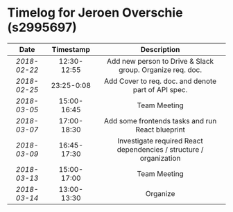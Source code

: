 # Timelog for Jeroen Overschie (s2995697)

| Date         |   Timestamp | Description                                                       |
| :---:        |       :---: | :---:                                                             |
| *2018-02-22* | 12:30-12:55 | Add new person to Drive & Slack group. Organize req. doc. |
| *2018-02-25* | 23:25-0:08 | Add Cover to req. doc. and denote part of API spec. |
| *2018-03-05* | 15:00-16:45 | Team Meeting |
| *2018-03-07* | 17:00-18:30 | Add some frontends tasks and run React blueprint |
| *2018-03-09* | 16:45-17:30 | Investigate required React dependencies / structure / organization |
| *2018-03-13* | 15:00-17:00 | Team Meeting |
| *2018-03-14* | 13:00-13:30 | Organize |
